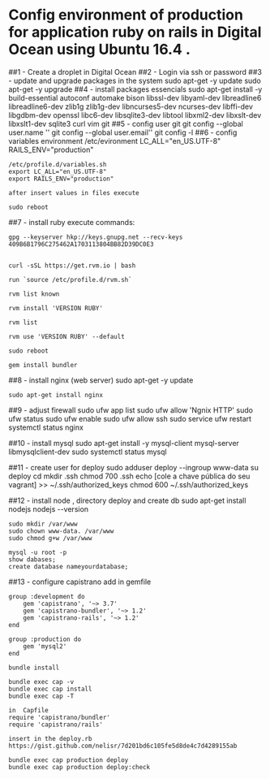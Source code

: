 # Config environment of production for application ruby on rails in Digital Ocean using Ubuntu 16.4 .

##1 - Create a droplet in Digital Ocean
##2 - Login via ssh or password
##3 - update and upgrade packages in the system 
 	sudo apt-get -y update
    sudo apt-get -y upgrade 
##4 - install packages essencials
	sudo apt-get install -y build-essential
	autoconf automake bison libssl-dev
	libyaml-dev libreadline6 libreadline6-dev
	zlib1g zlib1g-dev libncurses5-dev ncurses-dev
	libffi-dev libgdbm-dev openssl libc6-dev
	libsqlite3-dev libtool libxml2-dev
	libxslt-dev libxslt1-dev sqlite3 curl vim git
##5 - config user git
    git config --global user.name '<seu nome>'
    git config --global user.email'<seu email>'
    git config -l
##6 - config variables environment 
	/etc/evironment
	LC_ALL="en_US.UTF-8"
	RAILS_ENV="production"     
    
    /etc/profile.d/variables.sh
	export LC_ALL="en_US.UTF-8"
	export RAILS_ENV="production"	

	after insert values in files execute 

	sudo reboot
##7 - install ruby
    execute commands:
   
    gpg --keyserver hkp://keys.gnupg.net --recv-keys 409B6B1796C275462A1703113804BB82D39DC0E3	

   
	curl -sSL https://get.rvm.io | bash

	run `source /etc/profile.d/rvm.sh`
    
    rvm list known

    rvm install 'VERSION RUBY'

    rvm list

    rvm use 'VERSION RUBY' --default

    sudo reboot

    gem install bundler

##8 - install nginx (web server)
	sudo apt-get -y update
    
	sudo apt-get install nginx

##9 - adjust firewall
	sudo ufw app list
	sudo ufw allow 'Ngnix HTTP'
	sudo ufw status
	sudo ufw enable 
	sudo ufw allow ssh
	sudo service ufw restart 
	systemctl status nginx

##10 - install mysql
	sudo apt-get install -y mysql-client mysql-server libmysqlclient-dev
	sudo systemctl status mysql

##11 - create user for deploy 
	sudo adduser deploy --ingroup www-data
	su deploy
	cd
 	mkdir .ssh
 	chmod 700 .ssh
 	echo [cole a chave pública do seu vagrant] >>
   ~/.ssh/authorized_keys
   chmod 600 ~/.ssh/authorized_keys

##12 -  install node , directory deploy and create db
	sudo apt-get install nodejs
	nodejs --version

	sudo mkdir /var/www
	sudo chown www-data. /var/www
	sudo chmod g+w /var/www  

	mysql -u root -p
	show dabases;
	create database nameyourdatabase;

##13 - configure capistrano
	add in gemfile

	group :development do
		gem 'capistrano', '~> 3.7'
    	gem 'capistrano-bundler', '~> 1.2'
    	gem 'capistrano-rails', '~> 1.2'
	end 

	group :production do 
		gem 'mysql2'
	end

	bundle install

	bundle exec cap -v
	bundle exec cap install
	bundle exec cap -T

	in  Capfile
	require 'capistrano/bundler'
	require 'capistrano/rails'

	insert in the deploy.rb
	https://gist.github.com/nelisr/7d201bd6c105fe5d8de4c7d4289155ab

	bundle exec cap production deploy
 	bundle exec cap production deploy:check








